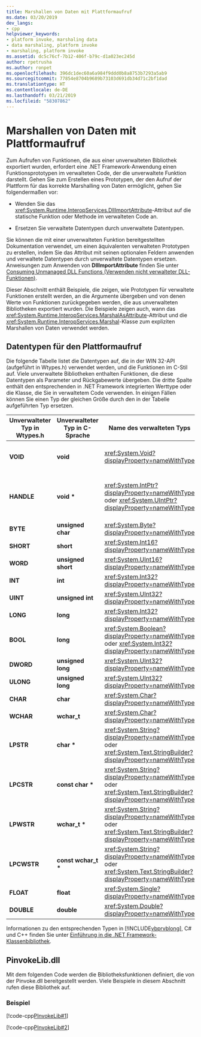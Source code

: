 ```yaml
---
title: Marshallen von Daten mit Plattformaufruf
ms.date: 03/20/2019
dev_langs:
- cpp
helpviewer_keywords:
- platform invoke, marshaling data
- data marshaling, platform invoke
- marshaling, platform invoke
ms.assetid: dc5c76cf-7b12-406f-b79c-d1a023ec245d
author: rpetrusha
ms.author: ronpet
ms.openlocfilehash: 396dc1dec60a6a984f9ddd0b8a8753b7293a5ab9
ms.sourcegitcommit: 77854e8704b9689b73103d691db34d71c2bf1dad
ms.translationtype: HT
ms.contentlocale: de-DE
ms.lasthandoff: 03/21/2019
ms.locfileid: "58307862"
---
```

# <a name="marshaling-data-with-platform-invoke"></a>Marshallen von Daten mit Plattformaufruf

Zum Aufrufen von Funktionen, die aus einer unverwalteten Bibliothek exportiert wurden, erfordert eine .NET Framework-Anwendung einen Funktionsprototypen im verwalteten Code, der die unverwaltete Funktion darstellt. Gehen Sie zum Erstellen eines Prototypen, der den Aufruf der Plattform für das korrekte Marshalling von Daten ermöglicht, gehen Sie folgendermaßen vor:

- Wenden Sie das <xref:System.Runtime.InteropServices.DllImportAttribute>-Attribut auf die statische Funktion oder Methode im verwalteten Code an.

- Ersetzen Sie verwaltete Datentypen durch unverwaltete Datentypen.

Sie können die mit einer unverwalteten Funktion bereitgestellten Dokumentation verwendet, um einen äquivalenten verwalteten Prototypen zu erstellen, indem Sie das Attribut mit seinen optionalen Feldern anwenden und verwaltete Datentypen durch unverwaltete Datentypen ersetzen. Anweisungen zum Anwenden von **DllImportAttribute** finden Sie unter [Consuming Unmanaged DLL Functions (Verwenden nicht verwalteter DLL-Funktionen)](../../../docs/framework/interop/consuming-unmanaged-dll-functions.md).

Dieser Abschnitt enthält Beispiele, die zeigen, wie Prototypen für verwaltete Funktionen erstellt werden, an die Argumente übergeben und von denen Werte von Funktionen zurückgegeben werden, die aus unverwalteten Bibliotheken exportiert wurden. Die Beispiele zeigen auch, wann das <xref:System.Runtime.InteropServices.MarshalAsAttribute>-Attribut und die <xref:System.Runtime.InteropServices.Marshal>-Klasse zum expliziten Marshallen von Daten verwendet werden.

## <a name="platform-invoke-data-types"></a>Datentypen für den Plattformaufruf

Die folgende Tabelle listet die Datentypen auf, die in der WIN 32-API (aufgeführt in Wtypes.h) verwendet werden, und die Funktionen im C-Stil auf. Viele unverwaltete Bibliotheken enthalten Funktionen, die diese Datentypen als Parameter und Rückgabewerte übergeben. Die dritte Spalte enthält den entsprechenden in .NET Framework integrierten Werttype oder die Klasse, die Sie in verwaltetem Code verwenden. In einigen Fällen können Sie einen Typ der gleichen Größe durch den in der Tabelle aufgeführten Typ ersetzen.

|Unverwalteter Typ in Wtypes.h|Unverwalteter Typ in C-Sprache|Name des verwalteten Typs|Beschreibung|
|--------------------------------|-------------------------------|------------------------|-----------------|
|**VOID**|**void**|<xref:System.Void?displayProperty=nameWithType>|Auf eine Funktion angewendet, die keinen Wert zurückgibt|
|**HANDLE**|**void \***|<xref:System.IntPtr?displayProperty=nameWithType> oder <xref:System.UIntPtr?displayProperty=nameWithType>|32 Bit unter 32-Bit-Windows-Betriebssystemen, 64 Bit unter 64-Bit-Windows-Betriebssystemen.|
|**BYTE**|**unsigned char**|<xref:System.Byte?displayProperty=nameWithType>|8 Bit|
|**SHORT**|**short**|<xref:System.Int16?displayProperty=nameWithType>|16 Bit|
|**WORD**|**unsigned short**|<xref:System.UInt16?displayProperty=nameWithType>|16 Bit|
|**INT**|**int**|<xref:System.Int32?displayProperty=nameWithType>|32 Bit|
|**UINT**|**unsigned int**|<xref:System.UInt32?displayProperty=nameWithType>|32 Bit|
|**LONG**|**long**|<xref:System.Int32?displayProperty=nameWithType>|32 Bit|
|**BOOL**|**long**|<xref:System.Boolean?displayProperty=nameWithType> oder <xref:System.Int32?displayProperty=nameWithType>|32 Bit|
|**DWORD**|**unsigned long**|<xref:System.UInt32?displayProperty=nameWithType>|32 Bit|
|**ULONG**|**unsigned long**|<xref:System.UInt32?displayProperty=nameWithType>|32 Bit|
|**CHAR**|**char**|<xref:System.Char?displayProperty=nameWithType>|Mit ANSI ergänzen.|
|**WCHAR**|**wchar_t**|<xref:System.Char?displayProperty=nameWithType>|Mit Unicode ergänzen.|
|**LPSTR**|**char &ast;**|<xref:System.String?displayProperty=nameWithType> oder <xref:System.Text.StringBuilder?displayProperty=nameWithType>|Mit ANSI ergänzen.|
|**LPCSTR**|**const char &ast;**|<xref:System.String?displayProperty=nameWithType> oder <xref:System.Text.StringBuilder?displayProperty=nameWithType>|Mit ANSI ergänzen.|
|**LPWSTR**|**wchar_t &ast;**|<xref:System.String?displayProperty=nameWithType> oder <xref:System.Text.StringBuilder?displayProperty=nameWithType>|Mit Unicode ergänzen.|
|**LPCWSTR**|**const wchar_t &ast;**|<xref:System.String?displayProperty=nameWithType> oder <xref:System.Text.StringBuilder?displayProperty=nameWithType>|Mit Unicode ergänzen.|
|**FLOAT**|**float**|<xref:System.Single?displayProperty=nameWithType>|32 Bit|
|**DOUBLE**|**double**|<xref:System.Double?displayProperty=nameWithType>|64 Bit|

Informationen zu den entsprechenden Typen in [!INCLUDE[vbprvblong](../../../includes/vbprvblong-md.md)], C# und C++ finden Sie unter [Einführung in die .NET Framework-Klassenbibliothek](../../../docs/standard/class-library-overview.md).

## <a name="pinvokelibdll"></a>PinvokeLib.dll

Mit dem folgenden Code werden die Bibliotheksfunktionen definiert, die von der Pinvoke.dll bereitgestellt werden. Viele Beispiele in diesem Abschnitt rufen diese Bibliothek auf.

### <a name="example"></a>Beispiel

[!code-cpp[PInvokeLib#1](../../../samples/snippets/cpp/VS_Snippets_CLR/pinvokelib/cpp/pinvokelib.cpp#1)]

[!code-cpp[PInvokeLib#2](../../../samples/snippets/cpp/VS_Snippets_CLR/pinvokelib/cpp/pinvokelib.h#2)]

